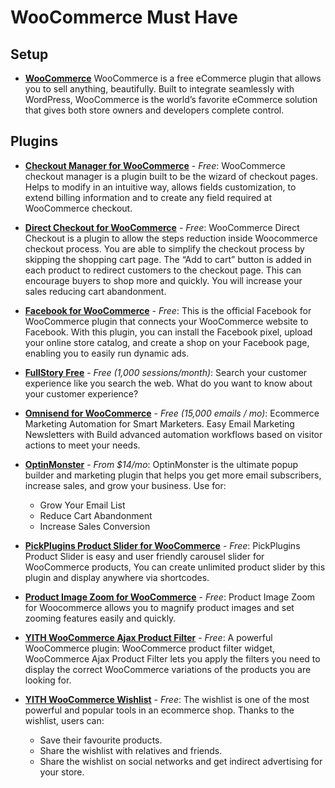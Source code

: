 # WooCommerce Must Have

## Setup

* [**WooCommerce**](https://woocommerce.com)
WooCommerce is a free eCommerce plugin that allows you to sell anything, beautifully. Built to integrate seamlessly 
with WordPress, WooCommerce is the world’s favorite eCommerce solution that gives both store owners and developers 
complete control.



## Plugins

* [**Checkout Manager for WooCommerce**](https://wordpress.org/plugins/woocommerce-checkout-manager/) - _Free_:
  WooCommerce checkout manager is a plugin built to be the wizard of
  checkout pages. Helps to modify in an intuitive way, allows fields
  customization, to extend billing information and to create any field
  required at WooCommerce checkout.

* [**Direct Checkout for WooCommerce**](https://wordpress.org/plugins/woocommerce-direct-checkout/) - _Free_: WooCommerce
  Direct Checkout is a plugin to allow the steps reduction inside Woocommerce checkout process. You are able to 
  simplify the checkout process by skipping the shopping cart page. The “Add to cart” button is added in each product 
  to redirect customers to the checkout page. This can encourage buyers to shop more and quickly. You will increase 
  your sales reducing cart abandonment.

* [**Facebook for WooCommerce**](https://www.fullstory.com/free) - _Free_:
  This is the official Facebook for WooCommerce plugin that connects
  your WooCommerce website to Facebook. With this plugin, you can
  install the Facebook pixel, upload your online store catalog, and
  create a shop on your Facebook page, enabling you to easily run
  dynamic ads.

* [**FullStory  Free**](https://www.fullstory.com/free) - _Free (1,000 sessions/month)_: Search your customer experience
  like you search the web. What do you want to know about your customer experience?

* [**Omnisend for WooCommerce**](https://wordpress.org/plugins/omnisend-connect/) - _Free (15,000 emails / mo)_:
  Ecommerce Marketing Automation for Smart Marketers. Easy Email Marketing Newsletters with Build advanced automation 
  workflows based on visitor actions to meet your needs.

* [**OptinMonster**](https://wordpress.org/plugins/optinmonster/) - _From $14/mo_: OptinMonster is the ultimate popup 
  builder and marketing plugin that helps you get more email subscribers, increase sales, and grow your business. Use 
  for:
  - Grow Your Email List
  - Reduce Cart Abandonment
  - Increase Sales Conversion

* [**PickPlugins Product Slider for WooCommerce**](https://wordpress.org/plugins/woocommerce-products-slider/) - _Free_: 
  PickPlugins Product Slider is easy and user friendly carousel slider for WooCommerce products, You can create 
  unlimited product slider by this plugin and display anywhere via shortcodes.

* [**Product Image Zoom for WooCommerce**](https://wordpress.org/plugins/woocommerce-image-zoom/) - _Free_: 
  Product Image Zoom for Woocommerce allows you to magnify product images and set zooming features easily and quickly.

* [**YITH WooCommerce Ajax Product Filter**](https://wordpress.org/plugins/yith-woocommerce-ajax-navigation/) - _Free_: 
  A powerful WooCommerce plugin: WooCommerce product filter widget, WooCommerce Ajax Product Filter lets you apply the 
  filters you need to display the correct WooCommerce variations of the products you are looking for.

* [**YITH WooCommerce Wishlist**](https://wordpress.org/plugins/yith-woocommerce-wishlist/) - _Free_: The wishlist is 
  one of the most powerful and popular tools in an ecommerce shop. Thanks to the wishlist, users can: 
  - Save their favourite products.
  - Share the wishlist with relatives and friends.
  - Share the wishlist on social networks and get indirect advertising for your store.

